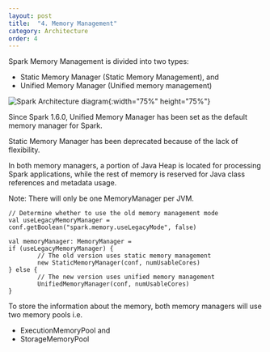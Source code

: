 ```yaml
---
layout: post
title:  "4. Memory Management"
category: Architecture
order: 4
---
```


Spark Memory Management is divided into two types:

- Static Memory Manager (Static Memory Management), and
- Unified Memory Manager (Unified memory management)

![Spark Architecture diagram](/WhatNextAlgo/spark_architecture/assets/images/MemoryManagerTypes.jpg){:width="75%" height="75%"}

Since Spark 1.6.0, Unified Memory Manager has been set as the default memory manager for Spark. 

Static Memory Manager has been deprecated because of the lack of flexibility.

 

In both memory managers, a portion of Java Heap is located for processing Spark applications, while the rest of memory is reserved for Java class references and metadata usage.

 

Note: There will only be one MemoryManager per JVM.
```
// Determine whether to use the old memory management mode
val useLegacyMemoryManager = conf.getBoolean("spark.memory.useLegacyMode", false)

val memoryManager: MemoryManager =
if (useLegacyMemoryManager) {
        // The old version uses static memory management
        new StaticMemoryManager(conf, numUsableCores)
} else {
        // The new version uses unified memory management
        UnifiedMemoryManager(conf, numUsableCores)
}
```

To store the information about the memory, both memory managers will use two memory pools i.e.

- ExecutionMemoryPool and
- StorageMemoryPool